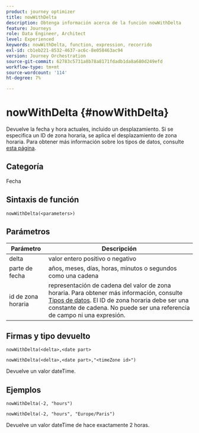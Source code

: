 ```yaml
---
product: journey optimizer
title: nowWithDelta
description: Obtenga información acerca de la función nowWithDelta
feature: Journeys
role: Data Engineer, Architect
level: Experienced
keywords: nowWithDelta, function, expression, recorrido
exl-id: cb1eb221-8532-4637-ac6c-8e058463ac94
version: Journey Orchestration
source-git-commit: 62783c5731a8b78a8171fdadb1da8a680d249efd
workflow-type: tm+mt
source-wordcount: '114'
ht-degree: 7%

---
```


# nowWithDelta {#nowWithDelta}

Devuelve la fecha y hora actuales, incluido un desplazamiento. Si se especifica un ID de zona horaria, se aplica el desplazamiento de zona horaria. Para obtener más información sobre los tipos de datos, consulte [esta página](../expression/data-types.md).

## Categoría

Fecha

## Sintaxis de función

`nowWithDelta(<parameters>)`

## Parámetros

| Parámetro | Descripción |
|--- |--- |
| delta | valor entero positivo o negativo |
| parte de fecha | años, meses, días, horas, minutos o segundos como una cadena |
| id de zona horaria | representación de cadena del valor de zona horaria. Para obtener más información, consulte [Tipos de datos](../expression/data-types.md). El ID de zona horaria debe ser una constante de cadena. No puede ser una referencia de campo ni una expresión. |

## Firmas y tipo devuelto

`nowWithDelta(<delta>,<date part>`

`nowWithDelta(<delta>,<date part>,"<timeZone id>")`

Devuelve un valor dateTime.

## Ejemplos

`nowWithDelta(-2, "hours")`

`nowWithDelta(-2, "hours", "Europe/Paris")`

Devuelve un valor dateTime de hace exactamente 2 horas.
